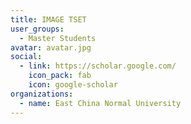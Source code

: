 ```yaml
---
title: IMAGE TSET
user_groups:
  - Master Students
avatar: avatar.jpg
social:
  - link: https://scholar.google.com/
    icon_pack: fab
    icon: google-scholar
organizations:
  - name: East China Normal University
---
```

